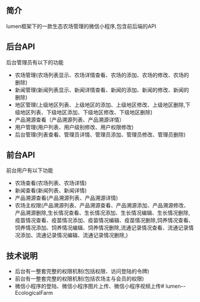 ﻿## 简介

lumen框架下的一款生态农场管理的微信小程序,包含前后端的API

## 后台API

后台管理员有以下的功能
*  农场管理(农场列表显示、农场详情查看、农场的添加、农场的修改、农场的删除)
*  新闻管理(新闻列表显示、新闻详情查看、新闻的添加、新闻的修改、新闻的删除)
*  地区管理(上级地区列表、上级地区的添加、上级地区修改、上级地区删除,下级地区列表、下级地区添加、下级地区修改、下级地区删除)
*  产品溯源查看（产品溯源列表、产品溯源详情）
*  用户管理(用户列表、用户级别修改、用户权限修改)
*  后台管理(列表查看、管理员详情、管理员添加、管理员修改、管理员删除)

## 前台API

前台用户有以下功能
*  农场查看(农场列表、农场详情)
*  新闻查看(新闻列表、新闻详情)
*  产品溯源查看(产品溯源列表、产品溯源详情)
*  农场主权限(产品溯源列表、产品溯源查看、产品溯源添加、产品溯源修改、产品溯源删除,生长情况查看、生长情况添加、生长情况编辑、生长情况删除,疫苗情况查看、疫苗情况添加、疫苗情况编辑、疫苗情况删除,饲养情况查看、饲养情况添加、饲养情况编辑、饲养情况删除,流通记录情况查看、流通记录情况添加、流通记录情况编辑、流通记录情况删除,)

## 技术说明

*  后台有一整套完整的权限机制(包括权限、访问登陆的令牌)
*  前台有一整套完整的权限机制(包括农场主与会员的权限)
*  微信小程序的登陆、微信小程序图片上传、微信小程序视频上传# lumen--EcologicalFarm
